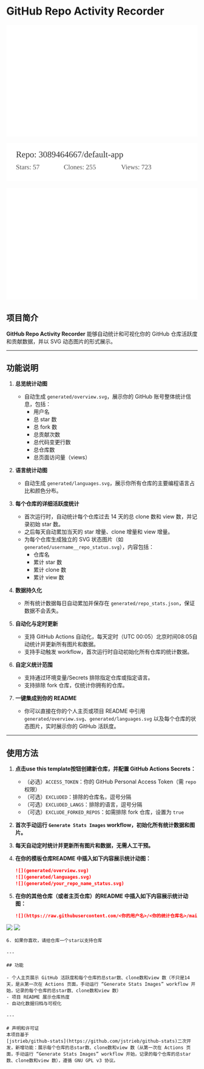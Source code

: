 # GitHub Repo Activity Recorder

![Animation](generated/overview.svg)

![Animation](generated/3089464667__default-app_status.svg)

![Animation](generated/languages.svg)

## 项目简介
 
**GitHub Repo Activity Recorder** 能够自动统计和可视化你的 GitHub 仓库活跃度和贡献数据，并以 SVG 动态图片的形式展示。

---

## 功能说明

1. **总览统计动图**
   - 自动生成 `generated/overview.svg`，展示你的 GitHub 账号整体统计信息，包括：
     - 用户名
     - 总 star 数
     - 总 fork 数
     - 总贡献次数
     - 总代码变更行数
     - 总仓库数
     - 总页面访问量（views）

2. **语言统计动图**
   - 自动生成 `generated/languages.svg`，展示你所有仓库的主要编程语言占比和颜色分布。

3. **每个仓库的详细活跃度统计**
   - 首次运行时，自动统计每个仓库过去 14 天的总 clone 数和 view 数，并记录初始 star 数。
   - 之后每天自动累加当天的 star 增量、clone 增量和 view 增量。
   - 为每个仓库生成独立的 SVG 状态图片（如 `generated/username__repo_status.svg`），内容包括：
     - 仓库名
     - 累计 star 数
     - 累计 clone 数
     - 累计 view 数

4. **数据持久化**
   - 所有统计数据每日自动累加并保存在 `generated/repo_stats.json`，保证数据不会丢失。

5. **自动化与定时更新**
   - 支持 GitHub Actions 自动化，每天定时（UTC 00:05）北京时间08:05自动统计并更新所有图片和数据。
   - 支持手动触发 workflow，首次运行时自动初始化所有仓库的统计数据。

6. **自定义统计范围**
   - 支持通过环境变量/Secrets 排除指定仓库或指定语言。
   - 支持排除 fork 仓库，仅统计你拥有的仓库。

7. **一键集成到你的 README**
   - 你可以直接在你的个人主页或项目 README 中引用 `generated/overview.svg`、`generated/languages.svg` 以及每个仓库的状态图片，实时展示你的 GitHub 活跃度。

---

## 使用方法

1. **点击use this template按钮创建新仓库，并配置 GitHub Actions Secrets：**
   - （必选）`ACCESS_TOKEN`：你的 GitHub Personal Access Token（需 `repo` 权限）
   - （可选）`EXCLUDED`：排除的仓库名，逗号分隔
   - （可选）`EXCLUDED_LANGS`：排除的语言，逗号分隔
   - （可选）`EXCLUDE_FORKED_REPOS`：如需排除 fork 仓库，设置为 `true`

2. **首次手动运行 `Generate Stats Images` workflow，初始化所有统计数据和图片。**

3. **每天自动定时统计并更新所有图片和数据，无需人工干预。**

4. **在你的模板仓库README 中插入如下内容展示统计动图：**
   ```markdown
   ![](generated/overview.svg)
   ![](generated/languages.svg)
   ![](generated/your_repo_name_status.svg)
   ```
5. **在你的其他仓库（或者主页仓库）的README 中插入如下内容展示统计动图：**
   ```markdown
   ![](https://raw.githubusercontent.com/<你的用户名>/<你的统计仓库名>/main/generated/overview.svg)
![](https://raw.githubusercontent.com/<你的用户名>/<你的统计仓库名>/main/generated/languages.svg)
![](https://raw.githubusercontent.com/<你的用户名>/<你的统计仓库名>/main/generated/<repo>_status.svg)
   ```
6. 如果你喜欢，请给仓库一个star以支持仓库

---

## 功能

- 个人主页展示 GitHub 活跃度和每个仓库的总star数、clone数和view 数（不只是14天，是从第一次在 Actions 页面，手动运行 “Generate Stats Images” workflow 开始，记录的每个仓库的总star数、clone数和view 数）
- 项目 README 展示仓库热度
- 自动化数据归档与可视化

---

# 声明和许可证
本项目基于
[jstrieb/github-stats](https://github.com/jstrieb/github-stats)二次开发，新增功能：展示每个仓库的总star数、clone数和view 数（从第一次在 Actions 页面，手动运行 “Generate Stats Images” workflow 开始，记录的每个仓库的总star数、clone数和view 数），遵循 GNU GPL v3 协议。
